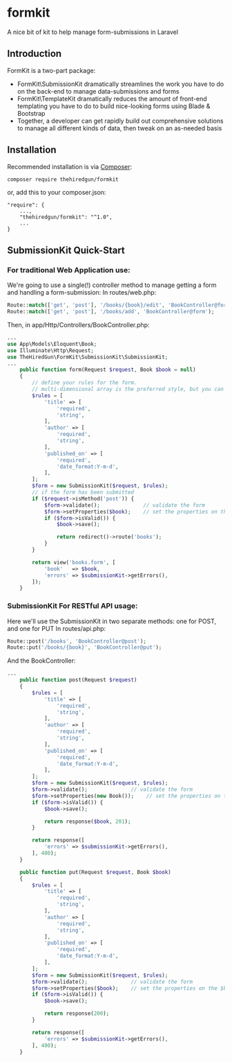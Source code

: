 # formkit
A nice bit of kit to help manage form-submissions in Laravel

## Introduction
FormKit is a two-part package:
- FormKit\SubmissionKit dramatically streamlines the work you have to do on the back-end to manage data-submissions and forms
- FormKit\TemplateKit dramatically reduces the amount of front-end templating you have to do to build nice-looking forms using Blade & Bootstrap
- Together, a developer can get rapidly build out comprehensive solutions to manage all different kinds of data, then tweak on an as-needed basis

## Installation
Recommended installation is via [Composer](https://getcomposer.org):

```composer require thehiredgun/formkit```

or, add this to your composer.json:

```
"require": {
    ...,
    "thehiredgun/formkit": "^1.0",
    ...
}
```

## SubmissionKit Quick-Start
### For traditional Web Application use:
We're going to use a single(!) controller method to manage getting a form and handling a form-submission:
In routes/web.php:
```php
Route::match(['get', 'post'], '/books/{book}/edit', 'BookController@form');
Route::match(['get', 'post'], '/books/add', 'BookController@form');
```
Then, in app/Http/Controllers/BookController.php:
```php
...
use App\Models\Eloquent\Book;
use Illuminate\Http\Request;
use TheHiredGun\FormKit\SubmissionKit\SubmissionKit;
...
    public function form(Request $request, Book $book = null)
    {
        // define your rules for the form.
        // multi-dimensional array is the preferred style, but you can use an array of strings, as well
        $rules = [
            'title' => [
                'required',
                'string',
            ],
            'author' => [
                'required',
                'string',
            ],
            'published_on' => [
                'required',
                'date_format:Y-m-d',
            ],
        ];
        $form = new SubmissionKit($request, $rules);
        // if the form has been submitted
        if ($request->isMethod('post')) {
            $form->validate();              // validate the form
            $form->setProperties($book);    // set the properties on the $book where the values are valid
            if ($form->isValid()) {
                $book->save();

                return redirect()->route('books');
            }
        }

        return view('books.form', [
            'book'   => $book,
            'errors' => $submissionKit->getErrors(),
        ]);
    }
```

### SubmissionKit For RESTful API usage:
Here we'll use the SubmissionKit in two separate methods: one for POST, and one for PUT
In routes/api.php:
```php
Route::post('/books', 'BookController@post');
Route::put('/books/{book}', 'BookController@put');
```
And the BookController:
```php
...
    public function post(Request $request)
    {
        $rules = [
            'title' => [
                'required',
                'string',
            ],
            'author' => [
                'required',
                'string',
            ],
            'published_on' => [
                'required',
                'date_format:Y-m-d',
            ],
        ];
        $form = new SubmissionKit($request, $rules);
        $form->validate();              // validate the form
        $form->setProperties(new Book());    // set the properties on the $book where the values are valid
        if ($form->isValid()) {
            $book->save();

            return response($book, 201);
        }

        return response([
            'errors' => $submissionKit->getErrors(),
        ], 400);
    }

    public function put(Request $request, Book $book)
    {
        $rules = [
            'title' => [
                'required',
                'string',
            ],
            'author' => [
                'required',
                'string',
            ],
            'published_on' => [
                'required',
                'date_format:Y-m-d',
            ],
        ];
        $form = new SubmissionKit($request, $rules);
        $form->validate();              // validate the form
        $form->setProperties($book);    // set the properties on the $book where the values are valid
        if ($form->isValid()) {
            $book->save();

            return response(200);
        }

        return response([
            'errors' => $submissionKit->getErrors(),
        ], 400);
    }
```


